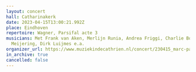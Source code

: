 ```yaml
---
layout: concert
hall: Catharinakerk
date: 2023-04-15T13:00:21.992Z
place: Eindhoven
repertoire: Wagner, Parsifal acte 3
musicians: Met Frank van Aken, Merlijn Runia, Andrea Friggi, Charlie Bo
  Meijering, Dirk Luijmes e.a.
organizer_url: https://www.muziekindecathrien.nl/concert/230415_marc-pantus-friends-zang-klavieren-gitaar-en-klokken/
in_archive: true
cancelled: false
---
```

